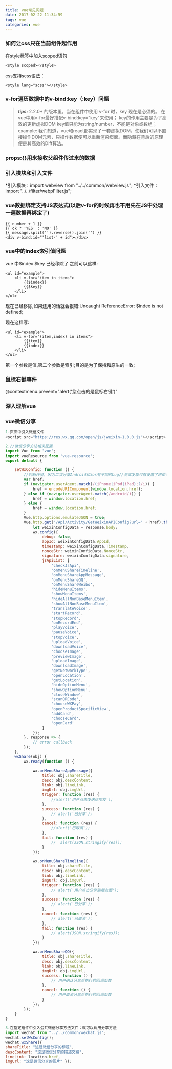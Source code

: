 ```yaml
---
title: vue常见问题
date: 2017-02-22 11:34:59
tags: vue
categories: vue
---
```


### 如何让css只在当前组件起作用
在style标签中加入scoped语句
```
<style scoped></style>
```

css支持scss语法：
```
<style lang="scss"></style>
```

### v-for遍历数据中的v-bind:key（:key）问题
> ***tips:*** 2.2.0+ 的版本里，当在组件中使用 v-for 时，key 现在是必须的。
> 在vue中用v-for最好搭配v-bind:key="key"来使用；
> key的作用主要是为了高效的更新虚拟DOM
> key值只能为string/number，不能是对象或数组；
> example: <el-carousel-item v-for="(item, index) in items" :key="index"></el-carousel-item>
我们知道，vue和react都实现了一套虚拟DOM，使我们可以不直接操作DOM元素，只操作数据便可以重新渲染页面。而隐藏在背后的原理便是其高效的Diff算法。

### props:{}用来接收父组件传过来的数据

### 引入模块和引入文件
*引入模块：import webview from "../../common/webview.js";
*引入文件：import "../../filter/webpFilter.js";

### vue数据绑定支持JS表达式(以后v-for的时候再也不用先在JS中处理一遍数据再绑定了)
```
{{ number + 1 }}
{{ ok ? 'YES' : 'NO' }}
{{ message.split('').reverse().join('') }}
<div v-bind:id="'list-' + id"></div>
```

### vue中的index索引值问题
vue 中$index $key 已经移除了
之前可以这样:
```
<ul id="example">
    <li v-for="item in items">
        {{$index}}
        {{$key}}
    </li>
</ul>
```
现在已经移除,如果还用的话就会报错:Uncaught ReferenceError: $index is not defined;

现在这样写:
```
<ul id="example">
    <li v-for="(item,index) in items">
        {{item}}
        {{index}}
    </li>
</ul>
```
第一个参数是值,第二个参数是索引;目的是为了保持和原生的一致;

### 鼠标右键事件
@contextmenu.prevent="alert('您点击的是鼠标右键')"

### 深入理解vue

### vue微信分享
```javascript
1.页面中引入微信文件
<script src="https://res.wx.qq.com/open/js/jweixin-1.0.0.js"></script>

2.//微信分享方法相关配置
import Vue from 'vue';
import vueResource from 'vue-resource';
export default {

    setWxConfig: function () {
		//判断环境，因为二次分享Android和ios有不同的bug//测试发现只有设置了路由会有问题，#/在微信中会被截断
		var href;
		if (navigator.userAgent.match(/(iPhone|iPod|iPad);?/i)) {
            href = encodeURIComponent(window.location.href);
        } else if (navigator.userAgent.match(/android/i)) {
            href = window.location.href;
        } else {
            href = window.location.href;
        }
        Vue.http.options.emulateJSON = true;
        Vue.http.get('/Api/Activity/GetWeixinAPIConfig?url=' + href).then(response => {
            let weixinConfigData = response.body;
            wx.config({
                debug: false,
                appId: weixinConfigData.AppId,
                timestamp: weixinConfigData.Timestamp,
                nonceStr: weixinConfigData.NonceStr,
                signature: weixinConfigData.signature,
                jsApiList: [
                    'checkJsApi',
                    'onMenuShareTimeline',
                    'onMenuShareAppMessage',
                    'onMenuShareQQ',
                    'onMenuShareWeibo',
                    'hideMenuItems',
                    'showMenuItems',
                    'hideAllNonBaseMenuItem',
                    'showAllNonBaseMenuItem',
                    'translateVoice',
                    'startRecord',
                    'stopRecord',
                    'onRecordEnd',
                    'playVoice',
                    'pauseVoice',
                    'stopVoice',
                    'uploadVoice',
                    'downloadVoice',
                    'chooseImage',
                    'previewImage',
                    'uploadImage',
                    'downloadImage',
                    'getNetworkType',
                    'openLocation',
                    'getLocation',
                    'hideOptionMenu',
                    'showOptionMenu',
                    'closeWindow',
                    'scanQRCode',
                    'chooseWXPay',
                    'openProductSpecificView',
                    'addCard',
                    'chooseCard',
                    'openCard'
                ]
            });
        }, response => {
            // error callback
        });
    },
    wxShare(obj) {
        wx.ready(function () {

            wx.onMenuShareAppMessage({
                title: obj.shareTitle,
                desc: obj.descContent,
                link: obj.lineLink,
                imgUrl: obj.imgUrl,
                trigger: function (res) {
                    //alert('用户点击发送给朋友');
                },
                success: function (res) {
                    // alert('已分享');
                },
                cancel: function (res) {
                    //alert('已取消');
                },
                fail: function (res) {
                    //  alert(JSON.stringify(res));
                }
            });

            wx.onMenuShareTimeline({
                title: obj.shareTitle,
                desc: obj.descContent,
                link: obj.lineLink,
                imgUrl: obj.imgUrl,
                trigger: function (res) {
                    // alert('用户点击分享到朋友圈');
                },
                success: function (res) {
                    // alert('已分享');
                },
                cancel: function (res) {
                    // alert('已取消');
                },
                fail: function (res) {
                    // alert(JSON.stringify(res));
                }
            });

            wx.onMenuShareQQ({
                title: obj.shareTitle,
                desc: obj.descContent,
                link: obj.lineLink,
                imgUrl: obj.imgUrl,
                success: function () {
                    // 用户确认分享后执行的回调函数
                },
                cancel: function () {
                    // 用户取消分享后执行的回调函数
                }
            });
        });
    }
}

3.在指定组件中引入公共微信分享方法文件；就可以调用分享方法
import wechat from "../../common/wechat.js";
wechat.setWxConfig();
wechat.wxShare({ 
shareTitle: "这是微信分享的标题", 
descContent: "这是微信分享的描述文案", 
lineLink: location.href, 
imgUrl: "这是微信分享的图片" });
```
